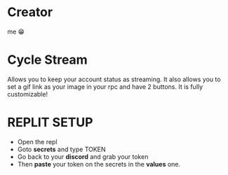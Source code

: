 # Creator
me 😁

# Cycle Stream
Allows you to keep your account status as streaming. It also allows you to set a gif link as your image in your rpc and have 2 buttons. It is fully customizable!

# REPLIT SETUP
- Open the repl
- Goto **secrets** and type TOKEN
- Go back to your **discord** and grab your token
- Then **paste** your token on the secrets in the **values** one.
